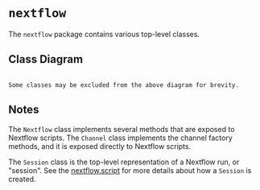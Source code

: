
# `nextflow`

The `nextflow` package contains various top-level classes.

## Class Diagram

```{mermaid} diagrams/nextflow.mmd
```

```{note}
Some classes may be excluded from the above diagram for brevity.
```

## Notes

The `Nextflow` class implements several methods that are exposed to Nextflow scripts. The `Channel` class implements the channel factory methods, and it is exposed directly to Nextflow scripts.

The `Session` class is the top-level representation of a Nextflow run, or "session". See the [nextflow.script](nextflow.script.md) for more details about how a `Session` is created.

